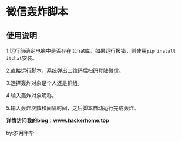 # 微信轰炸脚本
## 使用说明
1.运行前确定电脑中是否存在itchat库。如果运行报错，则使用`pip install itchat`安装。

2.直接运行脚本，系统弹出二维码后扫码登陆微信。

3.选择轰炸对象是个人还是群组。

4.输入轰炸对象昵称。

5.输入轰炸次数和间隔时间，之后脚本自动运行完成轰炸。

**详情访问我的blog：www.hackerhome.top**

by:岁月年华
